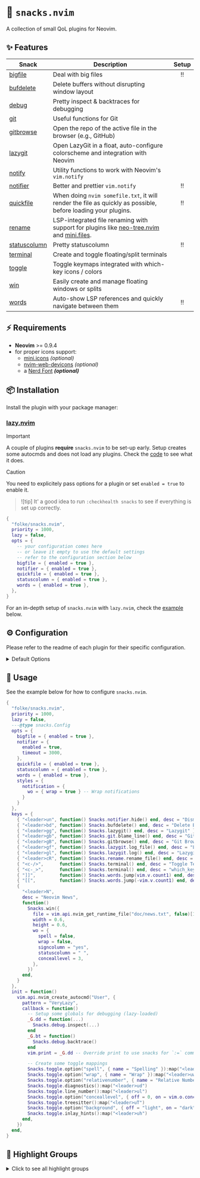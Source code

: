 # 🍿 `snacks.nvim`

A collection of small QoL plugins for Neovim.

## ✨ Features

| Snack                                                                               | Description                                                                                                                                                                             | Setup |
| ----------------------------------------------------------------------------------- | --------------------------------------------------------------------------------------------------------------------------------------------------------------------------------------- | :---: |
| [bigfile](https://github.com/folke/snacks.nvim/blob/main/docs/bigfile.md)           | Deal with big files                                                                                                                                                                     |  ‼️   |
| [bufdelete](https://github.com/folke/snacks.nvim/blob/main/docs/bufdelete.md)       | Delete buffers without disrupting window layout                                                                                                                                         |       |
| [debug](https://github.com/folke/snacks.nvim/blob/main/docs/debug.md)               | Pretty inspect & backtraces for debugging                                                                                                                                               |       |
| [git](https://github.com/folke/snacks.nvim/blob/main/docs/git.md)                   | Useful functions for Git                                                                                                                                                                |       |
| [gitbrowse](https://github.com/folke/snacks.nvim/blob/main/docs/gitbrowse.md)       | Open the repo of the active file in the browser (e.g., GitHub)                                                                                                                          |       |
| [lazygit](https://github.com/folke/snacks.nvim/blob/main/docs/lazygit.md)           | Open LazyGit in a float, auto-configure colorscheme and integration with Neovim                                                                                                         |       |
| [notify](https://github.com/folke/snacks.nvim/blob/main/docs/notify.md)             | Utility functions to work with Neovim's `vim.notify`                                                                                                                                    |       |
| [notifier](https://github.com/folke/snacks.nvim/blob/main/docs/notifier.md)         | Better and prettier `vim.notify`                                                                                                                                                        |  ‼️   |
| [quickfile](https://github.com/folke/snacks.nvim/blob/main/docs/quickfile.md)       | When doing `nvim somefile.txt`, it will render the file as quickly as possible, before loading your plugins.                                                                            |  ‼️   |
| [rename](https://github.com/folke/snacks.nvim/blob/main/docs/rename.md)             | LSP-integrated file renaming with support for plugins like [neo-tree.nvim](https://github.com/nvim-neo-tree/neo-tree.nvim) and [mini.files](https://github.com/echasnovski/mini.files). |       |
| [statuscolumn](https://github.com/folke/snacks.nvim/blob/main/docs/statuscolumn.md) | Pretty statuscolumn                                                                                                                                                                     |  ‼️   |
| [terminal](https://github.com/folke/snacks.nvim/blob/main/docs/terminal.md)         | Create and toggle floating/split terminals                                                                                                                                              |       |
| [toggle](https://github.com/folke/snacks.nvim/blob/main/docs/toggle.md)             | Toggle keymaps integrated with which-key icons / colors                                                                                                                                 |       |
| [win](https://github.com/folke/snacks.nvim/blob/main/docs/win.md)                   | Easily create and manage floating windows or splits                                                                                                                                     |       |
| [words](https://github.com/folke/snacks.nvim/blob/main/docs/words.md)               | Auto-show LSP references and quickly navigate between them                                                                                                                              |  ‼️   |

## ⚡️ Requirements

- **Neovim** >= 0.9.4
- for proper icons support:
  - [mini.icons](https://github.com/echasnovski/mini.icons) _(optional)_
  - [nvim-web-devicons](https://github.com/nvim-tree/nvim-web-devicons) _(optional)_
  - a [Nerd Font](https://www.nerdfonts.com/) **_(optional)_**

## 📦 Installation

Install the plugin with your package manager:

### [lazy.nvim](https://github.com/folke/lazy.nvim)

> [!important]
> A couple of plugins **require** `snacks.nvim` to be set-up early.
> Setup creates some autocmds and does not load any plugins.
> Check the [code](https://github.com/folke/snacks.nvim/blob/main/lua/snacks/init.lua) to see what it does.

> [!caution]
> You need to explicitely pass options for a plugin or set `enabled = true` to enable it.

> ![tip]
> It' a good idea to run `:checkhealth snacks` to see if everything is set up correctly.

```lua
{
  "folke/snacks.nvim",
  priority = 1000,
  lazy = false,
  opts = {
    -- your configuration comes here
    -- or leave it empty to use the default settings
    -- refer to the configuration section below
    bigfile = { enabled = true },
    notifier = { enabled = true },
    quickfile = { enabled = true },
    statuscolumn = { enabled = true },
    words = { enabled = true },
  },
}
```

For an in-depth setup of `snacks.nvim` with `lazy.nvim`, check the [example](https://github.com/folke/snacks.nvim?tab=readme-ov-file#-usage) below.

## ⚙️ Configuration

Please refer to the readme of each plugin for their specific configuration.

<details><summary>Default Options</summary>

<!-- config:start -->

```lua
---@class snacks.Config
---@field bigfile? snacks.bigfile.Config | { enabled: boolean }
---@field gitbrowse? snacks.gitbrowse.Config
---@field lazygit? snacks.lazygit.Config
---@field notifier? snacks.notifier.Config | { enabled: boolean }
---@field quickfile? { enabled: boolean }
---@field statuscolumn? snacks.statuscolumn.Config  | { enabled: boolean }
---@field styles? table<string, snacks.win.Config>
---@field terminal? snacks.terminal.Config
---@field toggle? snacks.toggle.Config
---@field win? snacks.win.Config
---@field words? snacks.words.Config
{
  styles = {},
  bigfile = { enabled = false },
  notifier = { enabled = false },
  quickfile = { enabled = false },
  statuscolumn = { enabled = false },
  words = { enabled = false },
}
```

<!-- config:end -->

</details>

## 🚀 Usage

See the example below for how to configure `snacks.nvim`.

<!-- example:start -->

```lua
{
  "folke/snacks.nvim",
  priority = 1000,
  lazy = false,
  ---@type snacks.Config
  opts = {
    bigfile = { enabled = true },
    notifier = {
      enabled = true,
      timeout = 3000,
    },
    quickfile = { enabled = true },
    statuscolumn = { enabled = true },
    words = { enabled = true },
    styles = {
      notification = {
        wo = { wrap = true } -- Wrap notifications
      }
    }
  },
  keys = {
    { "<leader>un", function() Snacks.notifier.hide() end, desc = "Dismiss All Notifications" },
    { "<leader>bd", function() Snacks.bufdelete() end, desc = "Delete Buffer" },
    { "<leader>gg", function() Snacks.lazygit() end, desc = "Lazygit" },
    { "<leader>gb", function() Snacks.git.blame_line() end, desc = "Git Blame Line" },
    { "<leader>gB", function() Snacks.gitbrowse() end, desc = "Git Browse" },
    { "<leader>gf", function() Snacks.lazygit.log_file() end, desc = "Lazygit Current File History" },
    { "<leader>gl", function() Snacks.lazygit.log() end, desc = "Lazygit Log (cwd)" },
    { "<leader>cR", function() Snacks.rename.rename_file() end, desc = "Rename File" },
    { "<c-/>",      function() Snacks.terminal() end, desc = "Toggle Terminal" },
    { "<c-_>",      function() Snacks.terminal() end, desc = "which_key_ignore" },
    { "]]",         function() Snacks.words.jump(vim.v.count1) end, desc = "Next Reference", mode = { "n", "t" } },
    { "[[",         function() Snacks.words.jump(-vim.v.count1) end, desc = "Prev Reference", mode = { "n", "t" } },
    {
      "<leader>N",
      desc = "Neovim News",
      function()
        Snacks.win({
          file = vim.api.nvim_get_runtime_file("doc/news.txt", false)[1],
          width = 0.6,
          height = 0.6,
          wo = {
            spell = false,
            wrap = false,
            signcolumn = "yes",
            statuscolumn = " ",
            conceallevel = 3,
          },
        })
      end,
    }
  },
  init = function()
    vim.api.nvim_create_autocmd("User", {
      pattern = "VeryLazy",
      callback = function()
        -- Setup some globals for debugging (lazy-loaded)
        _G.dd = function(...)
          Snacks.debug.inspect(...)
        end
        _G.bt = function()
          Snacks.debug.backtrace()
        end
        vim.print = _G.dd -- Override print to use snacks for `:=` command

        -- Create some toggle mappings
        Snacks.toggle.option("spell", { name = "Spelling" }):map("<leader>us")
        Snacks.toggle.option("wrap", { name = "Wrap" }):map("<leader>uw")
        Snacks.toggle.option("relativenumber", { name = "Relative Number" }):map("<leader>uL")
        Snacks.toggle.diagnostics():map("<leader>ud")
        Snacks.toggle.line_number():map("<leader>ul")
        Snacks.toggle.option("conceallevel", { off = 0, on = vim.o.conceallevel > 0 and vim.o.conceallevel or 2 }):map("<leader>uc")
        Snacks.toggle.treesitter():map("<leader>uT")
        Snacks.toggle.option("background", { off = "light", on = "dark", name = "Dark Background" }):map("<leader>ub")
        Snacks.toggle.inlay_hints():map("<leader>uh")
      end,
    })
  end,
}
```

<!-- example:end -->

## 🌈 Highlight Groups

<details>
<summary>Click to see all highlight groups</summary>

<!-- hl_start -->

| Highlight Group               | Default Group     | Description                    |
| ----------------------------- | ----------------- | ------------------------------ |
| **SnacksNormal**              | _NormalFloat_     | Normal for the float window    |
| **SnacksWinBar**              | _Title_           | Title of the window            |
| **SnacksBackdrop**            | _none_            | Backdrop                       |
| **SnacksNormalNC**            | _NormalFloat_     | Normal for non-current windows |
| **SnacksWinBarNC**            | _SnacksWinBar_    | Title for non-current windows  |
| **SnacksNotifierInfo**        | _none_            | Notification window for Info   |
| **SnacksNotifierWarn**        | _none_            | Notification window for Warn   |
| **SnacksNotifierDebug**       | _none_            | Notification window for Debug  |
| **SnacksNotifierError**       | _none_            | Notification window for Error  |
| **SnacksNotifierTrace**       | _none_            | Notification window for Trace  |
| **SnacksNotifierIconInfo**    | _none_            | Icon for Info notification     |
| **SnacksNotifierIconWarn**    | _none_            | Icon for Warn notification     |
| **SnacksNotifierIconDebug**   | _none_            | Icon for Debug notification    |
| **SnacksNotifierIconError**   | _none_            | Icon for Error notification    |
| **SnacksNotifierIconTrace**   | _none_            | Icon for Trace notification    |
| **SnacksNotifierTitleInfo**   | _none_            | Title for Info notification    |
| **SnacksNotifierTitleWarn**   | _none_            | Title for Warn notification    |
| **SnacksNotifierTitleDebug**  | _none_            | Title for Debug notification   |
| **SnacksNotifierTitleError**  | _none_            | Title for Error notification   |
| **SnacksNotifierTitleTrace**  | _none_            | Title for Trace notification   |
| **SnacksNotifierBorderInfo**  | _none_            | Border for Info notification   |
| **SnacksNotifierBorderWarn**  | _none_            | Border for Warn notification   |
| **SnacksNotifierBorderDebug** | _none_            | Border for Debug notification  |
| **SnacksNotifierBorderError** | _none_            | Border for Error notification  |
| **SnacksNotifierBorderTrace** | _none_            | Border for Trace notification  |
| **SnacksNotifierFooterInfo**  | _DiagnosticInfo_  | Footer for Info notification   |
| **SnacksNotifierFooterWarn**  | _DiagnosticWarn_  | Footer for Warn notification   |
| **SnacksNotifierFooterDebug** | _DiagnosticHint_  | Footer for Debug notification  |
| **SnacksNotifierFooterError** | _DiagnosticError_ | Footer for Error notification  |
| **SnacksNotifierFooterTrace** | _DiagnosticHint_  | Footer for Trace notification  |

<!-- hl_end -->

</details>
